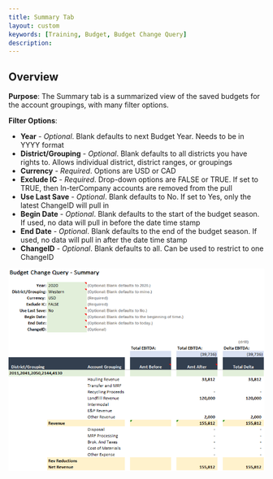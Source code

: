 ```yaml
---
title: Summary Tab
layout: custom
keywords: [Training, Budget, Budget Change Query]
description: 
---
```


## Overview

**Purpose**: The Summary tab is a summarized view of the saved budgets for the account groupings, with many filter options.

**Filter Options**:

* **Year** - *Optional*. Blank defaults to next Budget Year. Needs to be in YYYY format
* **District/Grouping** - *Optional*. Blank defaults to all districts you have rights to. Allows individual district, district ranges, or groupings
* **Currency** - *Required*. Options are USD or CAD
* **Exclude IC** - *Required*. Drop-down options are FALSE or TRUE. If set to TRUE, then In-terCompany accounts are removed from the pull
* **Use Last Save** - *Optional*. Blank defaults to No. If set to Yes, only the latest ChangeID will pull in
* **Begin Date** - *Optional*. Blank defaults to the start of the budget season. If used, no data will pull in before the date time stamp
* **End Date** - *Optional*. Blank defaults to the end of the budget season. If used, no data will pull in after the date time stamp
* **ChangeID** - *Optional*. Blank defaults to all. Can be used to restrict to one ChangeID

![](/images/WCNTraining/Budget/BudChangeQuery_Summary_Fullview.png)